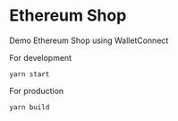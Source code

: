 # Ethereum Shop

Demo Ethereum Shop using WalletConnect

For development

`yarn start`

For production

`yarn build`
